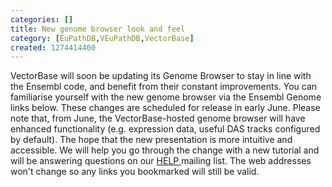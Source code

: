 ```yaml
---
categories: []
title: New genome browser look and feel
category: [EuPathDB,VEuPathDB,VectorBase]
created: 1274414400
---
```

VectorBase will soon be updating its Genome Browser to stay in line with the Ensembl code, and benefit from their constant improvements. You can familiarise yourself with the new genome browser via the Ensembl Genome links below. These changes are scheduled for release in early June. Please note that, from June, the VectorBase-hosted genome browser will have enhanced functionality (e.g. expression data, useful DAS tracks configured by default).
The hope that the new presentation is more intuitive and accessible. We will help you go through the change with a new tutorial and will be answering questions on our <a href="mailto: info@vectorbase.org"> HELP </a> mailing list. The web addresses won't change so any links you bookmarked will still be valid.
</p>
